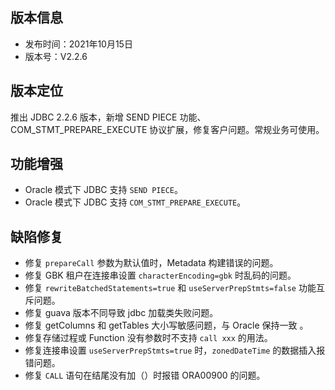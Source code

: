 ## 版本信息

- 发布时间：2021年10月15日
- 版本号：V2.2.6

## 版本定位

推出 JDBC 2.2.6 版本，新增 SEND PIECE 功能、COM_STMT_PREPARE_EXECUTE 协议扩展，修复客户问题。常规业务可使用。

## 功能增强

- Oracle 模式下 JDBC 支持 `SEND PIECE`。 
- Oracle 模式下 JDBC 支持 `COM_STMT_PREPARE_EXECUTE`。

## 缺陷修复

- 修复 `prepareCall` 参数为默认值时，Metadata 构建错误的问题。
- 修复 GBK 租户在连接串设置 `characterEncoding=gbk` 时乱码的问题。
- 修复 `rewriteBatchedStatements=true` 和 `useServerPrepStmts=false` 功能互斥问题。
- 修复 guava 版本不同导致 jdbc 加载类失败问题。
- 修复 getColumns 和 getTables 大小写敏感问题，与 Oracle 保持一致 。
- 修复存储过程或 Function 没有参数时不支持 `call xxx` 的用法。
- 修复连接串设置 `useServerPrepStmts=true` 时，`zonedDateTime` 的数据插入报错问题。
- 修复 `CALL` 语句在结尾没有加（）时报错 ORA00900 的问题。

